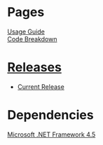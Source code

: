 # Pages
[Usage Guide](guide.md)  
[Code Breakdown](code.md)  
# [Releases](https://github.com/Alih787/Reinforcement-Learning-Tic-Tac-Toe/releases)  
* [Current Release](https://github.com/Alih787/Reinforcement-Learning-Tic-Tac-Toe/releases/tag/1.0.0)  
# Dependencies  
[Microsoft .NET Framework 4.5](https://www.microsoft.com/en-gb/download/details.aspx?id=30653)  
